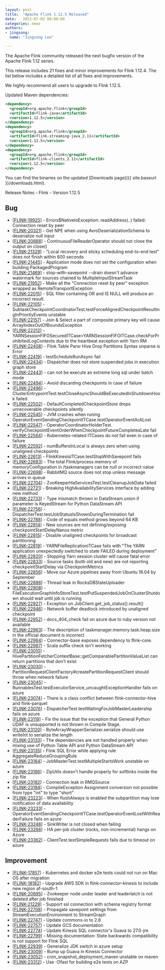 ```yaml
---
layout: post
title:  "Apache Flink 1.12.5 Released"
date:   2021-07-02 00:00:00
categories: news
authors:
- jingsong:
  name: "Jingsong Lee"

---
```


The Apache Flink community released the next bugfix version of the Apache Flink 1.12 series.

This release includes 21 fixes and minor improvements for Flink 1.12.4. The list below includes a detailed list of all fixes and improvements.

We highly recommend all users to upgrade to Flink 1.12.5.

Updated Maven dependencies:

```xml
<dependency>
  <groupId>org.apache.flink</groupId>
  <artifactId>flink-java</artifactId>
  <version>1.12.5</version>
</dependency>
<dependency>
  <groupId>org.apache.flink</groupId>
  <artifactId>flink-streaming-java_2.11</artifactId>
  <version>1.12.5</version>
</dependency>
<dependency>
  <groupId>org.apache.flink</groupId>
  <artifactId>flink-clients_2.11</artifactId>
  <version>1.12.5</version>
</dependency>
```

You can find the binaries on the updated [Downloads page]({{ site.baseurl }}/downloads.html).


Release Notes - Flink - Version 1.12.5

<h2>        Bug
</h2>
<ul>
<li>[<a href='https://issues.apache.org/jira/browse/FLINK-19925'>FLINK-19925</a>] -         Errors$NativeIoException: readAddress(..) failed: Connection reset by peer
</li>
<li>[<a href='https://issues.apache.org/jira/browse/FLINK-20321'>FLINK-20321</a>] -         Get NPE when using AvroDeserializationSchema to deserialize null input
</li>
<li>[<a href='https://issues.apache.org/jira/browse/FLINK-20888'>FLINK-20888</a>] -         ContinuousFileReaderOperator should not close the output on close()
</li>
<li>[<a href='https://issues.apache.org/jira/browse/FLINK-21329'>FLINK-21329</a>] -         &quot;Local recovery and sticky scheduling end-to-end test&quot; does not finish within 600 seconds
</li>
<li>[<a href='https://issues.apache.org/jira/browse/FLINK-21445'>FLINK-21445</a>] -         Application mode does not set the configuration when building PackagedProgram
</li>
<li>[<a href='https://issues.apache.org/jira/browse/FLINK-21469'>FLINK-21469</a>] -         stop-with-savepoint --drain doesn&#39;t advance watermark for sources chained to MultipleInputStreamTask
</li>
<li>[<a href='https://issues.apache.org/jira/browse/FLINK-21952'>FLINK-21952</a>] -         Make all the &quot;Connection reset by peer&quot; exception wrapped as RemoteTransportException
</li>
<li>[<a href='https://issues.apache.org/jira/browse/FLINK-22015'>FLINK-22015</a>] -         SQL filter containing OR and IS NULL will produce an incorrect result.
</li>
<li>[<a href='https://issues.apache.org/jira/browse/FLINK-22105'>FLINK-22105</a>] -         SubtaskCheckpointCoordinatorTest.testForceAlignedCheckpointResultingInPriorityEvents unstable
</li>
<li>[<a href='https://issues.apache.org/jira/browse/FLINK-22157'>FLINK-22157</a>] -         Join &amp; Select a part of composite primary key will cause ArrayIndexOutOfBoundsException
</li>
<li>[<a href='https://issues.apache.org/jira/browse/FLINK-22312'>FLINK-22312</a>] -         YARNSessionFIFOSecuredITCase&gt;YARNSessionFIFOITCase.checkForProhibitedLogContents due to the heartbeat exception with Yarn RM
</li>
<li>[<a href='https://issues.apache.org/jira/browse/FLINK-22408'>FLINK-22408</a>] -         Flink Table Parsr Hive Drop Partitions Syntax unparse is Error
</li>
<li>[<a href='https://issues.apache.org/jira/browse/FLINK-22419'>FLINK-22419</a>] -         testScheduleRunAsync fail
</li>
<li>[<a href='https://issues.apache.org/jira/browse/FLINK-22434'>FLINK-22434</a>] -         Dispatcher does not store suspended jobs in execution graph store
</li>
<li>[<a href='https://issues.apache.org/jira/browse/FLINK-22443'>FLINK-22443</a>] -         can not be execute an extreme long sql under batch mode
</li>
<li>[<a href='https://issues.apache.org/jira/browse/FLINK-22494'>FLINK-22494</a>] -         Avoid discarding checkpoints in case of failure
</li>
<li>[<a href='https://issues.apache.org/jira/browse/FLINK-22496'>FLINK-22496</a>] -         ClusterEntrypointTest.testCloseAsyncShouldBeExecutedInShutdownHook failed
</li>
<li>[<a href='https://issues.apache.org/jira/browse/FLINK-22502'>FLINK-22502</a>] -         DefaultCompletedCheckpointStore drops unrecoverable checkpoints silently
</li>
<li>[<a href='https://issues.apache.org/jira/browse/FLINK-22545'>FLINK-22545</a>] -         JVM crashes when runing OperatorEventSendingCheckpointITCase.testOperatorEventAckLost
</li>
<li>[<a href='https://issues.apache.org/jira/browse/FLINK-22547'>FLINK-22547</a>] -         OperatorCoordinatorHolderTest. verifyCheckpointEventOrderWhenCheckpointFutureCompletesLate fail
</li>
<li>[<a href='https://issues.apache.org/jira/browse/FLINK-22564'>FLINK-22564</a>] -         Kubernetes-related ITCases do not fail even in case of failure
</li>
<li>[<a href='https://issues.apache.org/jira/browse/FLINK-22592'>FLINK-22592</a>] -         numBuffersInLocal is always zero when using unaligned checkpoints
</li>
<li>[<a href='https://issues.apache.org/jira/browse/FLINK-22613'>FLINK-22613</a>] -         FlinkKinesisITCase.testStopWithSavepoint fails
</li>
<li>[<a href='https://issues.apache.org/jira/browse/FLINK-22683'>FLINK-22683</a>] -         The total Flink/process memory of memoryConfiguration in /taskmanagers can be null or incorrect value
</li>
<li>[<a href='https://issues.apache.org/jira/browse/FLINK-22698'>FLINK-22698</a>] -         RabbitMQ source does not stop unless message arrives in queue
</li>
<li>[<a href='https://issues.apache.org/jira/browse/FLINK-22704'>FLINK-22704</a>] -         ZooKeeperHaServicesTest.testCleanupJobData failed
</li>
<li>[<a href='https://issues.apache.org/jira/browse/FLINK-22721'>FLINK-22721</a>] -         Breaking HighAvailabilityServices interface by adding new method
</li>
<li>[<a href='https://issues.apache.org/jira/browse/FLINK-22733'>FLINK-22733</a>] -         Type mismatch thrown in DataStream.union if parameter is KeyedStream for Python DataStream API
</li>
<li>[<a href='https://issues.apache.org/jira/browse/FLINK-22756'>FLINK-22756</a>] -         DispatcherTest.testJobStatusIsShownDuringTermination fail
</li>
<li>[<a href='https://issues.apache.org/jira/browse/FLINK-22788'>FLINK-22788</a>] -         Code of equals method grows beyond 64 KB
</li>
<li>[<a href='https://issues.apache.org/jira/browse/FLINK-22814'>FLINK-22814</a>] -         New sources are not defining/exposing checkpointStartDelayNanos metric
</li>
<li>[<a href='https://issues.apache.org/jira/browse/FLINK-22815'>FLINK-22815</a>] -         Disable unaligned checkpoints for broadcast partitioning
</li>
<li>[<a href='https://issues.apache.org/jira/browse/FLINK-22819'>FLINK-22819</a>] -         YARNFileReplicationITCase fails with &quot;The YARN application unexpectedly switched to state FAILED during deployment&quot;
</li>
<li>[<a href='https://issues.apache.org/jira/browse/FLINK-22820'>FLINK-22820</a>] -         Stopping Yarn session cluster will cause fatal error
</li>
<li>[<a href='https://issues.apache.org/jira/browse/FLINK-22833'>FLINK-22833</a>] -         Source tasks (both old and new) are not reporting checkpointStartDelay via CheckpointMetrics
</li>
<li>[<a href='https://issues.apache.org/jira/browse/FLINK-22856'>FLINK-22856</a>] -         Move our Azure pipelines away from Ubuntu 16.04 by September
</li>
<li>[<a href='https://issues.apache.org/jira/browse/FLINK-22886'>FLINK-22886</a>] -         Thread leak in RocksDBStateUploader
</li>
<li>[<a href='https://issues.apache.org/jira/browse/FLINK-22908'>FLINK-22908</a>] -         FileExecutionGraphInfoStoreTest.testPutSuspendedJobOnClusterShutdown should wait until job is running
</li>
<li>[<a href='https://issues.apache.org/jira/browse/FLINK-22927'>FLINK-22927</a>] -         Exception on JobClient.get_job_status().result()
</li>
<li>[<a href='https://issues.apache.org/jira/browse/FLINK-22946'>FLINK-22946</a>] -         Network buffer deadlock introduced by unaligned checkpoint
</li>
<li>[<a href='https://issues.apache.org/jira/browse/FLINK-22952'>FLINK-22952</a>] -         docs_404_check fail on azure due to ruby version not available
</li>
<li>[<a href='https://issues.apache.org/jira/browse/FLINK-22963'>FLINK-22963</a>] -         The description of taskmanager.memory.task.heap.size in the official document is incorrect
</li>
<li>[<a href='https://issues.apache.org/jira/browse/FLINK-22964'>FLINK-22964</a>] -         Connector-base exposes dependency to flink-core.
</li>
<li>[<a href='https://issues.apache.org/jira/browse/FLINK-22987'>FLINK-22987</a>] -         Scala suffix check isn&#39;t working
</li>
<li>[<a href='https://issues.apache.org/jira/browse/FLINK-23010'>FLINK-23010</a>] -         HivePartitionFetcherContextBase::getComparablePartitionValueList can return partitions that don&#39;t exist
</li>
<li>[<a href='https://issues.apache.org/jira/browse/FLINK-23030'>FLINK-23030</a>] -         PartitionRequestClientFactory#createPartitionRequestClient should throw when network failure
</li>
<li>[<a href='https://issues.apache.org/jira/browse/FLINK-23045'>FLINK-23045</a>] -         RunnablesTest.testExecutorService_uncaughtExceptionHandler fails on azure
</li>
<li>[<a href='https://issues.apache.org/jira/browse/FLINK-23074'>FLINK-23074</a>] -         There is a class conflict between flink-connector-hive and flink-parquet
</li>
<li>[<a href='https://issues.apache.org/jira/browse/FLINK-23076'>FLINK-23076</a>] -         DispatcherTest.testWaitingForJobMasterLeadership fails on azure
</li>
<li>[<a href='https://issues.apache.org/jira/browse/FLINK-23119'>FLINK-23119</a>] -         Fix the issue that the exception that General Python UDAF is unsupported is not thrown in Compile Stage.
</li>
<li>[<a href='https://issues.apache.org/jira/browse/FLINK-23120'>FLINK-23120</a>] -         ByteArrayWrapperSerializer.serialize should use writeInt to serialize the length
</li>
<li>[<a href='https://issues.apache.org/jira/browse/FLINK-23133'>FLINK-23133</a>] -         The dependencies are not handled properly when mixing use of Python Table API and Python DataStream API
</li>
<li>[<a href='https://issues.apache.org/jira/browse/FLINK-23135'>FLINK-23135</a>] -         Flink SQL Error while applying rule AggregateReduceGroupingRule
</li>
<li>[<a href='https://issues.apache.org/jira/browse/FLINK-23164'>FLINK-23164</a>] -         JobMasterTest.testMultipleStartsWork unstable on azure
</li>
<li>[<a href='https://issues.apache.org/jira/browse/FLINK-23166'>FLINK-23166</a>] -         ZipUtils doesn&#39;t handle properly for softlinks inside the zip file
</li>
<li>[<a href='https://issues.apache.org/jira/browse/FLINK-23182'>FLINK-23182</a>] -         Connection leak in RMQSource 
</li>
<li>[<a href='https://issues.apache.org/jira/browse/FLINK-23184'>FLINK-23184</a>] -         CompileException Assignment conversion not possible from type &quot;int&quot; to type &quot;short&quot;
</li>
<li>[<a href='https://issues.apache.org/jira/browse/FLINK-23223'>FLINK-23223</a>] -         When flushAlways is enabled the subpartition may lose notification of data availability
</li>
<li>[<a href='https://issues.apache.org/jira/browse/FLINK-23233'>FLINK-23233</a>] -         OperatorEventSendingCheckpointITCase.testOperatorEventLostWithReaderFailure fails on azure
</li>
<li>[<a href='https://issues.apache.org/jira/browse/FLINK-23248'>FLINK-23248</a>] -         SinkWriter is not closed when failing
</li>
<li>[<a href='https://issues.apache.org/jira/browse/FLINK-23266'>FLINK-23266</a>] -         HA per-job cluster (rocks, non-incremental) hangs on Azure
</li>
<li>[<a href='https://issues.apache.org/jira/browse/FLINK-23362'>FLINK-23362</a>] -         ClientTest.testSimpleRequests fails due to timeout on azure
</li>
</ul>

<h2>        Improvement
</h2>
<ul>
<li>[<a href='https://issues.apache.org/jira/browse/FLINK-17857'>FLINK-17857</a>] -         Kubernetes and docker e2e tests could not run on Mac OS after migration
</li>
<li>[<a href='https://issues.apache.org/jira/browse/FLINK-18182'>FLINK-18182</a>] -         Upgrade AWS SDK in flink-connector-kinesis to include new region af-south-1
</li>
<li>[<a href='https://issues.apache.org/jira/browse/FLINK-20695'>FLINK-20695</a>] -         Zookeeper node under leader and leaderlatch is not deleted after job finished
</li>
<li>[<a href='https://issues.apache.org/jira/browse/FLINK-21229'>FLINK-21229</a>] -         Support ssl connection with schema registry format
</li>
<li>[<a href='https://issues.apache.org/jira/browse/FLINK-22708'>FLINK-22708</a>] -         Propagate savepoint settings from StreamExecutionEnvironment to StreamGraph
</li>
<li>[<a href='https://issues.apache.org/jira/browse/FLINK-22747'>FLINK-22747</a>] -         Update commons-io to 2.8
</li>
<li>[<a href='https://issues.apache.org/jira/browse/FLINK-22757'>FLINK-22757</a>] -         Update GCS documentation
</li>
<li>[<a href='https://issues.apache.org/jira/browse/FLINK-22774'>FLINK-22774</a>] -         Update Kinesis SQL connector&#39;s Guava to 27.0-jre
</li>
<li>[<a href='https://issues.apache.org/jira/browse/FLINK-22799'>FLINK-22799</a>] -         Missing documentation: State backwards compatibility is not support for Flink SQL
</li>
<li>[<a href='https://issues.apache.org/jira/browse/FLINK-22939'>FLINK-22939</a>] -         Generalize JDK switch in azure setup
</li>
<li>[<a href='https://issues.apache.org/jira/browse/FLINK-23009'>FLINK-23009</a>] -         Bump up Guava in Kinesis Connector
</li>
<li>[<a href='https://issues.apache.org/jira/browse/FLINK-23052'>FLINK-23052</a>] -         cron_snapshot_deployment_maven unstable on maven
</li>
<li>[<a href='https://issues.apache.org/jira/browse/FLINK-23312'>FLINK-23312</a>] -         Use -Dfast for building e2e tests on AZP
</li>
</ul>
                                                                                                                                                                
                                                                                                                                                             